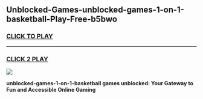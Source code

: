
## Unblocked-Games-unblocked-games-1-on-1-basketball-Play-Free-b5bwo
<h3>
<a href="https://premium76.site?title=unblocked-games-1-on-1-basketball&ref=21A">CLICK TO PLAY</a></h3>
<hr>

<h3>
<a href="https://premium76.site?title=unblocked-games-1-on-1-basketball&ref=21A">CLICK 2 PLAY</a>
  
</h3>

<a href="https://premium76.site?title=unblocked-games-1-on-1-basketball&ref=21A"><img src="https://clearcache.store/games.png"></a>


**unblocked-games-1-on-1-basketball games unblocked: Your Gateway to Fun and Accessible Online Gaming**
